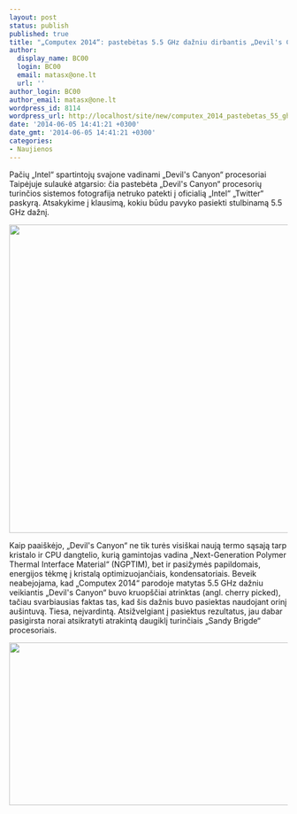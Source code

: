```yaml
---
layout: post
status: publish
published: true
title: "„Computex 2014“: pastebėtas 5.5 GHz dažniu dirbantis „Devil's Canyon“ procesorius"
author:
  display_name: BC00
  login: BC00
  email: matasx@one.lt
  url: ''
author_login: BC00
author_email: matasx@one.lt
wordpress_id: 8114
wordpress_url: http://localhost/site/new/computex_2014_pastebetas_55_ghz_dazniu_dirbantis_devils_canyon_procesorius/
date: '2014-06-05 14:41:21 +0300'
date_gmt: '2014-06-05 14:41:21 +0300'
categories:
- Naujienos
---
```

<p>
	Pačių &bdquo;Intel&ldquo; spartintojų svajone vadinami &bdquo;Devil&#39;s Canyon&ldquo; procesoriai Taipėjuje sulaukė atgarsio: čia pastebėta &bdquo;Devil&#39;s Canyon&ldquo; procesorių turinčios sistemos fotografija netruko patekti į oficialią &bdquo;Intel&ldquo; &bdquo;Twitter&ldquo; paskyrą. Atsakykime į klausimą, kokiu būdu pavyko pasiekti stulbinamą 5.5 GHz dažnį.</p>
<p>
	<img alt="" src="http://technews.lt/userfiles/1401896045RWLb4BbL6g_1_1_l.jpg" style="width: 520px; height: 557px;" /></p>
<p>
	Kaip paai&scaron;kėjo, &bdquo;Devil&#39;s Canyon&ldquo; ne tik turės visi&scaron;kai naują termo sąsają tarp kristalo ir CPU dangtelio, kurią gamintojas vadina &bdquo;Next-Generation Polymer Thermal Interface Material&ldquo; (NGPTIM), bet ir pasižymės papildomais, energijos tėkmę į kristalą optimizuojančiais, kondensatoriais. Beveik neabejojama, kad &bdquo;Computex 2014&ldquo; parodoje matytas 5.5 GHz dažniu veikiantis &bdquo;Devil&#39;s Canyon&ldquo; buvo kruop&scaron;čiai atrinktas (angl. cherry picked), tačiau svarbiausias faktas tas, kad &scaron;is dažnis buvo pasiektas naudojant orinį au&scaron;intuvą. Tiesa, neįvardintą. Atsižvelgiant į pasiektus rezultatus, jau dabar pasigirsta norai atsikratyti atrakintą daugiklį turinčiais &bdquo;Sandy Brigde&ldquo; procesoriais.</p>
<p>
	<img alt="" src="http://technews.lt/userfiles/1401752020S1ZfWBGnjt_1_3_l.jpg" style="width: 520px; height: 294px;" /></p>
